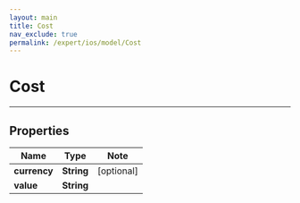 ```yaml
---
layout: main
title: Cost
nav_exclude: true
permalink: /expert/ios/model/Cost
---
```


# Cost

---

## Properties

Name | Type | Note
---- | ---- | ----
**currency** | **String** | [optional] 
**value** | **String** | 

